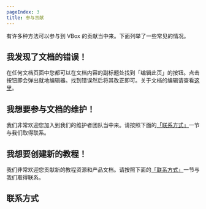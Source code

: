 ```yaml
---
pageIndex: 3
title: 参与贡献
---
```


有许多种方法可以参与到 VBox 的贡献当中来。下面列举了一些常见的情况。

## 我发现了文档的错误！

在任何文档页面中您都可以在文档内容的副标题处找到「编辑此页」的按钮。点击按钮即会弹出就地编辑器。找到错误然后将其改正即可。关于文档的编辑请查看[这里](./Edit)。

## 我想要参与文档的维护！

我们非常欢迎您加入到我们的维护者团队当中来。请按照下面的[「联系方式」](./Contribute#联系方式)一节与我们取得联系。

## 我想要创建新的教程！

我们非常欢迎您贡献新的教程资源和产品文档。请按照下面的[「联系方式」](./Contribute#联系方式)一节与我们取得联系。

## 联系方式
